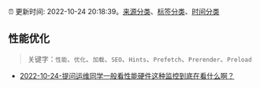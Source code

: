 :alarm_clock: 更新时间: 2022-10-24 20:18:39。[来源分类](../README.md)、[标签分类](../TAGS.md)、[时间分类](../TIMELINE.md)

## 性能优化


> 关键字：`性能`、`优化`、`加载`、`SEO`、`Hints`、`Prefetch`、`Prerender`、`Preload`



- [2022-10-24-提问运维同学一般看性能硬件这种监控到底在看什么啊？](https://www.v2ex.com/t/889542) 